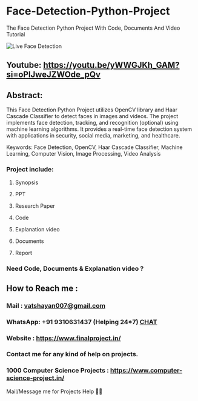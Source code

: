 # Face-Detection-Python-Project
The Face Detection Python Project With Code, Documents And Video Tutorial

![Live Face Detection](https://github.com/user-attachments/assets/f8465190-42bf-485a-8256-b68cf6b93a7f)

## Youtube: https://youtu.be/yWWGJKh_GAM?si=oPIJweJZWOde_pQv

## Abstract: 
This Face Detection Python Project utilizes OpenCV library and Haar Cascade Classifier to detect faces in images and videos. The project implements face detection, tracking, and recognition (optional) using machine learning algorithms. It provides a real-time face detection system with applications in security, social media, marketing, and healthcare.

Keywords: Face Detection, OpenCV, Haar Cascade Classifier, Machine Learning, Computer Vision, Image Processing, Video Analysis

### Project include: 

1. Synopsis

2. PPT

3. Research Paper


4. Code

5. Explanation video

6. Documents

7. Report


### Need Code, Documents & Explanation video ? 

## How to Reach me :

### Mail : vatshayan007@gmail.com 

### WhatsApp: +91 9310631437 (Helping 24*7) **[CHAT](https://wa.me/message/CHWN2AHCPMAZK1)** 

### Website : https://www.finalproject.in/

### Contact me for any kind of help on projects.
### 1000 Computer Science Projects : https://www.computer-science-project.in/


Mail/Message me for Projects Help 🙏🏻
